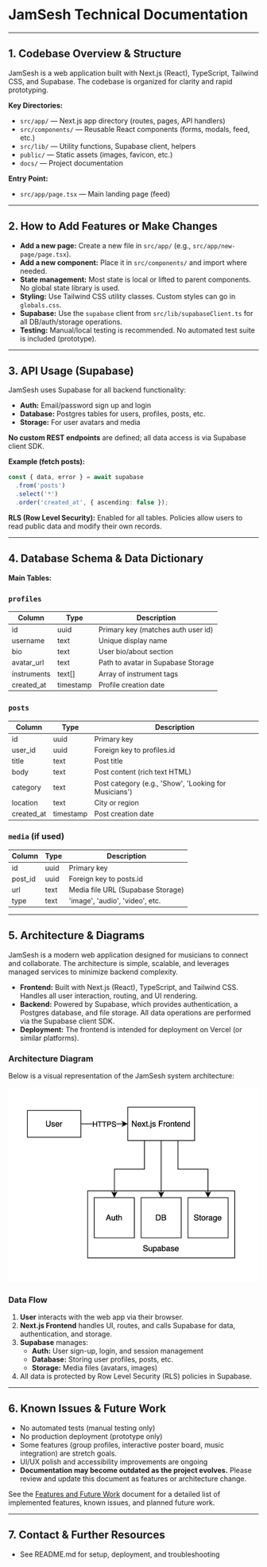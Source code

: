 # JamSesh Technical Documentation

---


## 1. Codebase Overview & Structure

JamSesh is a web application built with Next.js (React), TypeScript, Tailwind CSS, and Supabase. The codebase is organized for clarity and rapid prototyping.

**Key Directories:**
- `src/app/` — Next.js app directory (routes, pages, API handlers)
- `src/components/` — Reusable React components (forms, modals, feed, etc.)
- `src/lib/` — Utility functions, Supabase client, helpers
- `public/` — Static assets (images, favicon, etc.)
- `docs/` — Project documentation

**Entry Point:**
- `src/app/page.tsx` — Main landing page (feed)

---

## 2. How to Add Features or Make Changes

- **Add a new page:** Create a new file in `src/app/` (e.g., `src/app/new-page/page.tsx`).
- **Add a new component:** Place it in `src/components/` and import where needed.
- **State management:** Most state is local or lifted to parent components. No global state library is used.
- **Styling:** Use Tailwind CSS utility classes. Custom styles can go in `globals.css`.
- **Supabase:** Use the `supabase` client from `src/lib/supabaseClient.ts` for all DB/auth/storage operations.
- **Testing:** Manual/local testing is recommended. No automated test suite is included (prototype).

---

## 3. API Usage (Supabase)

JamSesh uses Supabase for all backend functionality:
- **Auth:** Email/password sign up and login
- **Database:** Postgres tables for users, profiles, posts, etc.
- **Storage:** For user avatars and media

**No custom REST endpoints** are defined; all data access is via Supabase client SDK.

**Example (fetch posts):**
```ts
const { data, error } = await supabase
  .from('posts')
  .select('*')
  .order('created_at', { ascending: false });
```

**RLS (Row Level Security):** Enabled for all tables. Policies allow users to read public data and modify their own records.

---

## 4. Database Schema & Data Dictionary

**Main Tables:**

### `profiles`
| Column       | Type      | Description                       |
|--------------|-----------|-----------------------------------|
| id           | uuid      | Primary key (matches auth user id) |
| username     | text      | Unique display name                |
| bio          | text      | User bio/about section             |
| avatar_url   | text      | Path to avatar in Supabase Storage |
| instruments  | text[]    | Array of instrument tags           |
| created_at   | timestamp | Profile creation date              |

### `posts`
| Column       | Type      | Description                       |
|--------------|-----------|-----------------------------------|
| id           | uuid      | Primary key                       |
| user_id      | uuid      | Foreign key to profiles.id         |
| title        | text      | Post title                        |
| body         | text      | Post content (rich text HTML)      |
| category     | text      | Post category (e.g., 'Show', 'Looking for Musicians') |
| location     | text      | City or region                    |
| created_at   | timestamp | Post creation date                 |

### `media` (if used)
| Column       | Type      | Description                       |
|--------------|-----------|-----------------------------------|
| id           | uuid      | Primary key                       |
| post_id      | uuid      | Foreign key to posts.id            |
| url          | text      | Media file URL (Supabase Storage)  |
| type         | text      | 'image', 'audio', 'video', etc.    |

---

## 5. Architecture & Diagrams

JamSesh is a modern web application designed for musicians to connect and collaborate. The architecture is simple, scalable, and leverages managed services to minimize backend complexity.

- **Frontend:** Built with Next.js (React), TypeScript, and Tailwind CSS. Handles all user interaction, routing, and UI rendering.
- **Backend:** Powered by Supabase, which provides authentication, a Postgres database, and file storage. All data operations are performed via the Supabase client SDK.
- **Deployment:** The frontend is intended for deployment on Vercel (or similar platforms).

### Architecture Diagram

Below is a visual representation of the JamSesh system architecture:

![JamSesh Architecture Diagram](JamSesh_Architecture_Diagram.png)

### Data Flow

1. **User** interacts with the web app via their browser.
2. **Next.js Frontend** handles UI, routes, and calls Supabase for data, authentication, and storage.
3. **Supabase** manages:
   - **Auth:** User sign-up, login, and session management
   - **Database:** Storing user profiles, posts, etc.
   - **Storage:** Media files (avatars, images)
4. All data is protected by Row Level Security (RLS) policies in Supabase.

---

## 6. Known Issues & Future Work
- No automated tests (manual testing only)
- No production deployment (prototype only)
- Some features (group profiles, interactive poster board, music integration) are stretch goals.
- UI/UX polish and accessibility improvements are ongoing
- **Documentation may become outdated as the project evolves.** Please review and update this document as features or architecture change.

See the [Features and Future Work](docs/Features%20and%20Future%20Work.md) document for a detailed list of implemented features, known issues, and planned future work.

---

## 7. Contact & Further Resources
- See README.md for setup, deployment, and troubleshooting